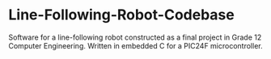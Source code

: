 Line-Following-Robot-Codebase
=============================

Software for a line-following robot constructed as a final project in Grade 12 Computer Engineering. Written in embedded C for a PIC24F microcontroller.
